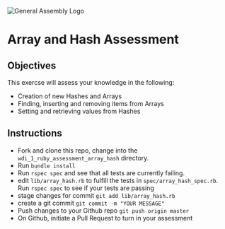 ![General Assembly Logo](http://i.imgur.com/ke8USTq.png)

# Array and Hash Assessment

## Objectives

This exercse will assess your knowledge in the following:

- Creation of new Hashes and Arrays
- Finding, inserting and removing items from Arrays
- Setting and retrieving values from Hashes

## Instructions

- Fork and clone this repo, change into the `wdi_1_ruby_assessment_array_hash` directory.
- Run `bundle install`
- Run `rspec spec` and see that all tests are currently failing.
- edit `lib/array_hash.rb` to fulfill the tests in `spec/array_hash_spec.rb`. Run `rspec spec` to see if your tests are passing
- stage changes for commit `git add lib/array_hash.rb`
- create a git commit `git commit -m "YOUR MESSAGE"`
- Push changes to your Github repo `git push origin master`
- On Github, initiate a Pull Request to turn in your assessment


